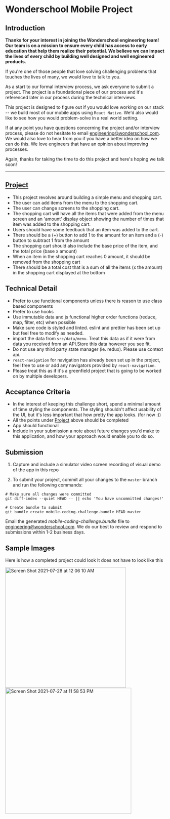 # Wonderschool Mobile Project

## Introduction

**Thanks for your interest in joining the Wonderschool engineering team! Our team is on a mission to ensure every child has access to early education that help them realize their potential. We believe we can impact the lives of every child by building well designed and well engineered products.**

If you're one of those people that love solving challenging problems that touches the lives of many, we would love to talk to you.

As a start to our formal interview process, we ask everyone to submit a project. The project is a foundational piece of our process and it's referenced later in our process during the technical interviews.

This project is designed to figure out if you would love working on our stack -- we build most of our mobile apps using `React Native`. We'd also would like to see how you would problem-solve in a real world setting.

If at any point you have questions concerning the project and/or interview process, please
do not hesitate to email engineering@wonderschool.com. We would also love to hear from you if you have a better idea on how we can do this. We love engineers that have an opinion about improving processes.

Again, thanks for taking the time to do this project and here's hoping we talk soon!

---

## [Project](#project)
* This project revolves around building a simple menu and shopping cart.
* The user can add items from the menu to the shopping cart.
* The user can change screens to the shopping cart.
* The shopping cart will have all the items that were added from the menu screen and an 'amount' display object showing
the number of times that item was added to the shopping cart.
* Users should have some feedback that an item was added to the cart.
* There should be a (+) button to add 1 to the amount for an item and a (-) button to subtract 1 from the amount
* The shopping cart should also include the base price of the item, and the total price (base x amount)
* When an item in the shopping cart reaches 0 amount, it should be removed from the shopping cart
* There should be a total cost that is a sum of all the items (x the amount) in the shopping cart
displayed at the bottom

## Technical Detail
* Prefer to use functional components unless there is reason to use class based components
* Prefer to use hooks
* Use immutable data and js functional higher order functions (reduce, map, filter, etc) when possible
* Make sure code is styled and linted. eslint and prettier has been set up but feel free to modify as needed.
* import the data from `src/data/menu`. Treat this data as if it were from data you received from an API.Store this data however you see fit.
* Do not use any third party state manager (ie. redux). Please use context api.
* `react-navigation` for navigation has already been set up in the project, feel free to use or add any navigators provided by `react-navigation`.
* Please treat this as if it's a greenfield project that is going to be worked on by multiple developers. 

## Acceptance Criteria

* In the interest of keeping this challenge short, spend a minimal amount of time styling the components.
  The styling shouldn't affect usability of the UI, but it's less important that how pretty the app looks. (for now :))
* All the points under [Project](#project) above should be completed
* App should functional
* Include in your submission a note about future changes you'd make to this application, and how your approach would enable you to do so.

## Submission

1. Capture and include a simulator video screen recording of visual demo of the app in this repo

2. To submit your project, commit all your changes to the `master` branch and run the
following commands:

```
# Make sure all changes were committed
git diff-index --quiet HEAD -- || echo 'You have uncommitted changes!'

# Create bundle to submit
git bundle create mobile-coding-challenge.bundle HEAD master
```

Email the generated _mobile-coding-challenge.bundle_ file to engineering@wonderschool.com. We do our
best to review and respond to submissions within 1-2 business days.



## Sample Images
Here is how a completed project could look
It does not have to look like this

<img width="381" alt="Screen Shot 2021-07-28 at 12 06 10 AM" src="https://user-images.githubusercontent.com/3309671/127279653-3e9726f4-2f9e-45d3-8ad2-3046889fb1f5.png">
<img width="398" alt="Screen Shot 2021-07-27 at 11 58 53 PM" src="https://user-images.githubusercontent.com/3309671/127279655-e7b3e7a6-cc20-44d9-ba69-6775fbbb36cc.png">

